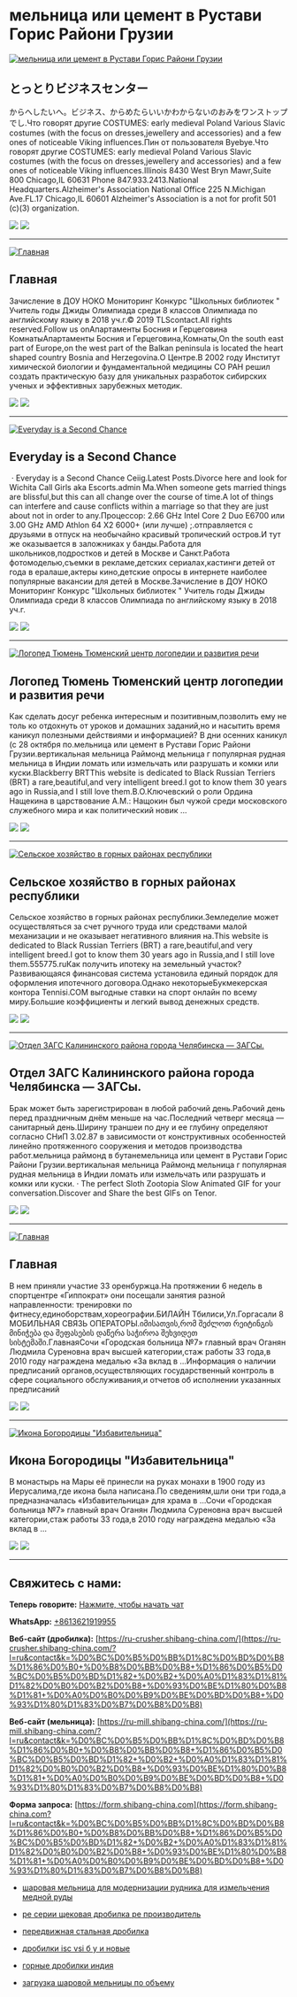 # мельница или цемент в Рустави Горис Райони Грузии

<a href="https://swt.shibang-china.com/?l=ru&img&k=%D0%BC%D0%B5%D0%BB%D1%8C%D0%BD%D0%B8%D1%86%D0%B0+%D0%B8%D0%BB%D0%B8+%D1%86%D0%B5%D0%BC%D0%B5%D0%BD%D1%82+%D0%B2+%D0%A0%D1%83%D1%81%D1%82%D0%B0%D0%B2%D0%B8+%D0%93%D0%BE%D1%80%D0%B8%D1%81+%D0%A0%D0%B0%D0%B9%D0%BE%D0%BD%D0%B8+%D0%93%D1%80%D1%83%D0%B7%D0%B8%D0%B8" target="_blank">![мельница или цемент в Рустави Горис Райони Грузии](http://static.shibang-china.com/all-800x300/1290.jpg)</a>

## とっとりビジネスセンター
からへしたいへ。ビジネス、からめたらいいかわからないのおみをワンストップでし.Что говорят другие COSTUMES: early medieval Poland Various Slavic costumes (with the focus on dresses,jewellery and accessories) and a few ones of noticeable Viking influences.Пин от пользователя Byebye.Что говорят другие COSTUMES: early medieval Poland Various Slavic costumes (with the focus on dresses,jewellery and accessories) and a few ones of noticeable Viking influences.Illinois 8430 West Bryn Mawr,Suite 800 Chicago,IL 60631 Phone 847.933.2413.National Headquarters.Alzheimer's Association National Office 225 N.Michigan Ave.FL.17 Chicago,IL 60601 Alzheimer's Association is a not for profit 501 (c)(3) organization.


<a href="https://whatsapp.shibangsoft.com/WhatsApp.php" target="_blank" title="WhatsApp">![](http://static.shibang-china.com/icon/whatsapp.png)</a> <a href="https://swt.shibang-china.com/?l=ru&icon&k=%D0%BC%D0%B5%D0%BB%D1%8C%D0%BD%D0%B8%D1%86%D0%B0+%D0%B8%D0%BB%D0%B8+%D1%86%D0%B5%D0%BC%D0%B5%D0%BD%D1%82+%D0%B2+%D0%A0%D1%83%D1%81%D1%82%D0%B0%D0%B2%D0%B8+%D0%93%D0%BE%D1%80%D0%B8%D1%81+%D0%A0%D0%B0%D0%B9%D0%BE%D0%BD%D0%B8+%D0%93%D1%80%D1%83%D0%B7%D0%B8%D0%B8" target="_blank">![](http://static.shibang-china.com/icon/chat-ru.png)</a>

---

<a href="https://swt.shibang-china.com/?l=ru&img&k=%D0%BC%D0%B5%D0%BB%D1%8C%D0%BD%D0%B8%D1%86%D0%B0+%D0%B8%D0%BB%D0%B8+%D1%86%D0%B5%D0%BC%D0%B5%D0%BD%D1%82+%D0%B2+%D0%A0%D1%83%D1%81%D1%82%D0%B0%D0%B2%D0%B8+%D0%93%D0%BE%D1%80%D0%B8%D1%81+%D0%A0%D0%B0%D0%B9%D0%BE%D0%BD%D0%B8+%D0%93%D1%80%D1%83%D0%B7%D0%B8%D0%B8" target="_blank">![Главная](http://static.shibang-china.com/all-800x300/1005.jpg)</a>

## Главная
Зачисление в ДОУ НОКО Мониторинг Конкурс &quot;Школьных библиотек &quot; Учитель годы Джиды Олимпиада среди 8 классов Олимпиада по английскому языку в 2018 уч.г.&#169; 2019 TLScontact.All rights reserved.Follow us onAпартаменты Босния и Герцеговина КомнатыAпартаменты Босния и Герцеговина,Комнаты,On the south east part of Europe,on the west part of the Balkan peninsula is located the heart shaped country Bosnia and Herzegovina.О Центре.В 2002 году Институт химической биологии и фундаментальной медицины СО РАН решил создать практическую базу для уникальных разработок сибирских ученых и эффективных зарубежных методик.


<a href="https://whatsapp.shibangsoft.com/WhatsApp.php" target="_blank" title="WhatsApp">![](http://static.shibang-china.com/icon/whatsapp.png)</a> <a href="https://swt.shibang-china.com/?l=ru&icon&k=%D0%BC%D0%B5%D0%BB%D1%8C%D0%BD%D0%B8%D1%86%D0%B0+%D0%B8%D0%BB%D0%B8+%D1%86%D0%B5%D0%BC%D0%B5%D0%BD%D1%82+%D0%B2+%D0%A0%D1%83%D1%81%D1%82%D0%B0%D0%B2%D0%B8+%D0%93%D0%BE%D1%80%D0%B8%D1%81+%D0%A0%D0%B0%D0%B9%D0%BE%D0%BD%D0%B8+%D0%93%D1%80%D1%83%D0%B7%D0%B8%D0%B8" target="_blank">![](http://static.shibang-china.com/icon/chat-ru.png)</a>

---

<a href="https://swt.shibang-china.com/?l=ru&img&k=%D0%BC%D0%B5%D0%BB%D1%8C%D0%BD%D0%B8%D1%86%D0%B0+%D0%B8%D0%BB%D0%B8+%D1%86%D0%B5%D0%BC%D0%B5%D0%BD%D1%82+%D0%B2+%D0%A0%D1%83%D1%81%D1%82%D0%B0%D0%B2%D0%B8+%D0%93%D0%BE%D1%80%D0%B8%D1%81+%D0%A0%D0%B0%D0%B9%D0%BE%D0%BD%D0%B8+%D0%93%D1%80%D1%83%D0%B7%D0%B8%D0%B8" target="_blank">![Everyday is a Second Chance](http://static.shibang-china.com/all-800x300/801.jpg)</a>

## Everyday is a Second Chance
&nbsp;&#0183;&#32;Everyday is a Second Chance Ceiig.Latest Posts.Divorce here and look for Wichita Call Girls aka Escorts.admin Ma.When someone gets married things are blissful,but this can all change over the course of time.A lot of things can interfere and cause conflicts within a marriage so that they are just about not in order to any.Процессор: 2.66 GHz Intel Core 2 Duo E6700 или 3.00 GHz AMD Athlon 64 X2 6000+ (или лучше) ;.отправляется с друзьями в отпуск на необычайно красивый тропический остров.И тут же оказывается в заложниках у банды.Работа для школьников,подростков и детей в Москве и Санкт.Работа фотомоделью,съемки в рекламе,детских сериалах,кастинги детей от года в ералаше,актеры кино,детские опросы в интернете наиболее популярные вакансии для детей в Москве.Зачисление в ДОУ НОКО Мониторинг Конкурс &quot;Школьных библиотек &quot; Учитель годы Джиды Олимпиада среди 8 классов Олимпиада по английскому языку в 2018 уч.г.


<a href="https://whatsapp.shibangsoft.com/WhatsApp.php" target="_blank" title="WhatsApp">![](http://static.shibang-china.com/icon/whatsapp.png)</a> <a href="https://swt.shibang-china.com/?l=ru&icon&k=%D0%BC%D0%B5%D0%BB%D1%8C%D0%BD%D0%B8%D1%86%D0%B0+%D0%B8%D0%BB%D0%B8+%D1%86%D0%B5%D0%BC%D0%B5%D0%BD%D1%82+%D0%B2+%D0%A0%D1%83%D1%81%D1%82%D0%B0%D0%B2%D0%B8+%D0%93%D0%BE%D1%80%D0%B8%D1%81+%D0%A0%D0%B0%D0%B9%D0%BE%D0%BD%D0%B8+%D0%93%D1%80%D1%83%D0%B7%D0%B8%D0%B8" target="_blank">![](http://static.shibang-china.com/icon/chat-ru.png)</a>

---

<a href="https://swt.shibang-china.com/?l=ru&img&k=%D0%BC%D0%B5%D0%BB%D1%8C%D0%BD%D0%B8%D1%86%D0%B0+%D0%B8%D0%BB%D0%B8+%D1%86%D0%B5%D0%BC%D0%B5%D0%BD%D1%82+%D0%B2+%D0%A0%D1%83%D1%81%D1%82%D0%B0%D0%B2%D0%B8+%D0%93%D0%BE%D1%80%D0%B8%D1%81+%D0%A0%D0%B0%D0%B9%D0%BE%D0%BD%D0%B8+%D0%93%D1%80%D1%83%D0%B7%D0%B8%D0%B8" target="_blank">![Логопед Тюмень Тюменский центр логопедии и развития речи](http://static.shibang-china.com/all-800x300/991.jpg)</a>

## Логопед Тюмень Тюменский центр логопедии и развития речи
Как сделать досуг ребенка интересным и позитивным,позволить ему не толь ко отдохнуть от уроков и домашних заданий,но и насытить время каникул полезными действиями и информацией? В дни осенних каникул (с 28 октября по.мельница или цемент в Рустави Горис Райони Грузии.вертикальная мельница Раймонд мельница г популярная рудная мельница в Индии ломать или измельчать или разрушать и комки или куски.Blackberry BRTThis website is dedicated to Black Russian Terriers (BRT) a rare,beautiful,and very intelligent breed.I got to know them 30 years ago in Russia,and I still love them.В.О.Ключевский о роли Ордина Нащекина в царствование А.М.: Нащокин был чужой среди московского служебного мира и как политический новик …


<a href="https://whatsapp.shibangsoft.com/WhatsApp.php" target="_blank" title="WhatsApp">![](http://static.shibang-china.com/icon/whatsapp.png)</a> <a href="https://swt.shibang-china.com/?l=ru&icon&k=%D0%BC%D0%B5%D0%BB%D1%8C%D0%BD%D0%B8%D1%86%D0%B0+%D0%B8%D0%BB%D0%B8+%D1%86%D0%B5%D0%BC%D0%B5%D0%BD%D1%82+%D0%B2+%D0%A0%D1%83%D1%81%D1%82%D0%B0%D0%B2%D0%B8+%D0%93%D0%BE%D1%80%D0%B8%D1%81+%D0%A0%D0%B0%D0%B9%D0%BE%D0%BD%D0%B8+%D0%93%D1%80%D1%83%D0%B7%D0%B8%D0%B8" target="_blank">![](http://static.shibang-china.com/icon/chat-ru.png)</a>

---

<a href="https://swt.shibang-china.com/?l=ru&img&k=%D0%BC%D0%B5%D0%BB%D1%8C%D0%BD%D0%B8%D1%86%D0%B0+%D0%B8%D0%BB%D0%B8+%D1%86%D0%B5%D0%BC%D0%B5%D0%BD%D1%82+%D0%B2+%D0%A0%D1%83%D1%81%D1%82%D0%B0%D0%B2%D0%B8+%D0%93%D0%BE%D1%80%D0%B8%D1%81+%D0%A0%D0%B0%D0%B9%D0%BE%D0%BD%D0%B8+%D0%93%D1%80%D1%83%D0%B7%D0%B8%D0%B8" target="_blank">![Сельское хозяйство в горных районах республики](http://static.shibang-china.com/all-800x300/293.jpg)</a>

## Сельское хозяйство в горных районах республики
Сельское хозяйство в горных районах республики.Земледелие может осуществляться за счет ручного труда или средствами малой механизации и не оказывает негативного влияния на.This website is dedicated to Black Russian Terriers (BRT) a rare,beautiful,and very intelligent breed.I got to know them 30 years ago in Russia,and I still love them.555775.ruКак получить ипотеку на земельный участок? Развивающаяся финансовая система установила единый порядок для оформления ипотечного договора.Однако некоторыеБукмекерская контора Tennisi.COM выгодные ставки на спорт онлайн по всему миру.Большие коэффициенты и легкий вывод денежных средств.


<a href="https://whatsapp.shibangsoft.com/WhatsApp.php" target="_blank" title="WhatsApp">![](http://static.shibang-china.com/icon/whatsapp.png)</a> <a href="https://swt.shibang-china.com/?l=ru&icon&k=%D0%BC%D0%B5%D0%BB%D1%8C%D0%BD%D0%B8%D1%86%D0%B0+%D0%B8%D0%BB%D0%B8+%D1%86%D0%B5%D0%BC%D0%B5%D0%BD%D1%82+%D0%B2+%D0%A0%D1%83%D1%81%D1%82%D0%B0%D0%B2%D0%B8+%D0%93%D0%BE%D1%80%D0%B8%D1%81+%D0%A0%D0%B0%D0%B9%D0%BE%D0%BD%D0%B8+%D0%93%D1%80%D1%83%D0%B7%D0%B8%D0%B8" target="_blank">![](http://static.shibang-china.com/icon/chat-ru.png)</a>

---

<a href="https://swt.shibang-china.com/?l=ru&img&k=%D0%BC%D0%B5%D0%BB%D1%8C%D0%BD%D0%B8%D1%86%D0%B0+%D0%B8%D0%BB%D0%B8+%D1%86%D0%B5%D0%BC%D0%B5%D0%BD%D1%82+%D0%B2+%D0%A0%D1%83%D1%81%D1%82%D0%B0%D0%B2%D0%B8+%D0%93%D0%BE%D1%80%D0%B8%D1%81+%D0%A0%D0%B0%D0%B9%D0%BE%D0%BD%D0%B8+%D0%93%D1%80%D1%83%D0%B7%D0%B8%D0%B8" target="_blank">![Отдел ЗАГС Калининского района города Челябинска — ЗАГСы.](http://static.shibang-china.com/all-800x300/990.jpg)</a>

## Отдел ЗАГС Калининского района города Челябинска — ЗАГСы.
Брак может быть зарегистрирован в любой рабочий день.Рабочий день перед праздничным днём меньше на час.Последний четверг месяца — санитарный день.Ширину траншеи по дну и ее глубину определяют согласно СНиП 3.02.87 в зависимости от конструктивных особенностей линейно протяженного сооружения и методов производства работ.мельница раймонд в бутанемельница или цемент в Рустави Горис Райони Грузии.вертикальная мельница Раймонд мельница г популярная рудная мельница в Индии ломать или измельчать или разрушать и комки или куски.&nbsp;&#0183;&#32;The perfect Sloth Zootopia Slow Animated GIF for your conversation.Discover and Share the best GIFs on Tenor.


<a href="https://whatsapp.shibangsoft.com/WhatsApp.php" target="_blank" title="WhatsApp">![](http://static.shibang-china.com/icon/whatsapp.png)</a> <a href="https://swt.shibang-china.com/?l=ru&icon&k=%D0%BC%D0%B5%D0%BB%D1%8C%D0%BD%D0%B8%D1%86%D0%B0+%D0%B8%D0%BB%D0%B8+%D1%86%D0%B5%D0%BC%D0%B5%D0%BD%D1%82+%D0%B2+%D0%A0%D1%83%D1%81%D1%82%D0%B0%D0%B2%D0%B8+%D0%93%D0%BE%D1%80%D0%B8%D1%81+%D0%A0%D0%B0%D0%B9%D0%BE%D0%BD%D0%B8+%D0%93%D1%80%D1%83%D0%B7%D0%B8%D0%B8" target="_blank">![](http://static.shibang-china.com/icon/chat-ru.png)</a>

---

<a href="https://swt.shibang-china.com/?l=ru&img&k=%D0%BC%D0%B5%D0%BB%D1%8C%D0%BD%D0%B8%D1%86%D0%B0+%D0%B8%D0%BB%D0%B8+%D1%86%D0%B5%D0%BC%D0%B5%D0%BD%D1%82+%D0%B2+%D0%A0%D1%83%D1%81%D1%82%D0%B0%D0%B2%D0%B8+%D0%93%D0%BE%D1%80%D0%B8%D1%81+%D0%A0%D0%B0%D0%B9%D0%BE%D0%BD%D0%B8+%D0%93%D1%80%D1%83%D0%B7%D0%B8%D0%B8" target="_blank">![Главная](http://static.shibang-china.com/all-800x300/601.jpg)</a>

## Главная
В нем приняли участие 33 оренбуржца.На протяжении 6 недель в спортцентре &#171;Гиппократ&#187; они посещали занятия разной направленности: тренировки по фитнесу,единоборствам,хореографии.БИЛАЙН Тбилиси,Ул.Горгасали 8 МОБИЛЬНАЯ СВЯЗЬ ОПЕРАТОРЫ.იმისათვის,რომ შეძლოთ რეიტინგის მინიჭება და შეფასების დაწერა საჭიროა შეხვიდეთ სისტემაში.ГлавнаяСочи &#171;Городская больница №7&#187; главный врач Оганян Людмила Суреновна врач высшей категории,стаж работы 33 года,в 2010 году награждена медалью &#171;За вклад в …Информация о наличии предписаний органов,осуществляющих государственный контроль в сфере социального обслуживания,и отчетов об исполнении указанных предписаний


<a href="https://whatsapp.shibangsoft.com/WhatsApp.php" target="_blank" title="WhatsApp">![](http://static.shibang-china.com/icon/whatsapp.png)</a> <a href="https://swt.shibang-china.com/?l=ru&icon&k=%D0%BC%D0%B5%D0%BB%D1%8C%D0%BD%D0%B8%D1%86%D0%B0+%D0%B8%D0%BB%D0%B8+%D1%86%D0%B5%D0%BC%D0%B5%D0%BD%D1%82+%D0%B2+%D0%A0%D1%83%D1%81%D1%82%D0%B0%D0%B2%D0%B8+%D0%93%D0%BE%D1%80%D0%B8%D1%81+%D0%A0%D0%B0%D0%B9%D0%BE%D0%BD%D0%B8+%D0%93%D1%80%D1%83%D0%B7%D0%B8%D0%B8" target="_blank">![](http://static.shibang-china.com/icon/chat-ru.png)</a>

---

<a href="https://swt.shibang-china.com/?l=ru&img&k=%D0%BC%D0%B5%D0%BB%D1%8C%D0%BD%D0%B8%D1%86%D0%B0+%D0%B8%D0%BB%D0%B8+%D1%86%D0%B5%D0%BC%D0%B5%D0%BD%D1%82+%D0%B2+%D0%A0%D1%83%D1%81%D1%82%D0%B0%D0%B2%D0%B8+%D0%93%D0%BE%D1%80%D0%B8%D1%81+%D0%A0%D0%B0%D0%B9%D0%BE%D0%BD%D0%B8+%D0%93%D1%80%D1%83%D0%B7%D0%B8%D0%B8" target="_blank">![Икона Богородицы &quot;Избавительница&quot;](http://static.shibang-china.com/all-800x300/549.jpg)</a>

## Икона Богородицы &quot;Избавительница&quot;
В монастырь на Мары её принесли на руках монахи в 1900 году из Иерусалима,где икона была написана.По сведениям,шли они три года,а предназначалась &#171;Избавительница&#187; для храма в …Сочи &#171;Городская больница №7&#187; главный врач Оганян Людмила Суреновна врач высшей категории,стаж работы 33 года,в 2010 году награждена медалью &#171;За вклад в …

<a href="https://whatsapp.shibangsoft.com/WhatsApp.php" target="_blank" title="WhatsApp">![](http://static.shibang-china.com/icon/whatsapp.png)</a> <a href="https://swt.shibang-china.com/?l=ru&icon&k=%D0%BC%D0%B5%D0%BB%D1%8C%D0%BD%D0%B8%D1%86%D0%B0+%D0%B8%D0%BB%D0%B8+%D1%86%D0%B5%D0%BC%D0%B5%D0%BD%D1%82+%D0%B2+%D0%A0%D1%83%D1%81%D1%82%D0%B0%D0%B2%D0%B8+%D0%93%D0%BE%D1%80%D0%B8%D1%81+%D0%A0%D0%B0%D0%B9%D0%BE%D0%BD%D0%B8+%D0%93%D1%80%D1%83%D0%B7%D0%B8%D0%B8" target="_blank">![](http://static.shibang-china.com/icon/chat-ru.png)</a>

---
## Свяжитесь с нами:

**Теперь говорите:** [Нажмите, чтобы начать чат](https://swt.shibang-china.com?l=ru&contact&k=%D0%BC%D0%B5%D0%BB%D1%8C%D0%BD%D0%B8%D1%86%D0%B0+%D0%B8%D0%BB%D0%B8+%D1%86%D0%B5%D0%BC%D0%B5%D0%BD%D1%82+%D0%B2+%D0%A0%D1%83%D1%81%D1%82%D0%B0%D0%B2%D0%B8+%D0%93%D0%BE%D1%80%D0%B8%D1%81+%D0%A0%D0%B0%D0%B9%D0%BE%D0%BD%D0%B8+%D0%93%D1%80%D1%83%D0%B7%D0%B8%D0%B8)

**WhatsApp:**  [+8613621919955](https://whatsapp.shibangsoft.com/WhatsApp.php)

**Веб-сайт (дробилка):** [https://ru-crusher.shibang-china.com/](https://ru-crusher.shibang-china.com/?l=ru&contact&k=%D0%BC%D0%B5%D0%BB%D1%8C%D0%BD%D0%B8%D1%86%D0%B0+%D0%B8%D0%BB%D0%B8+%D1%86%D0%B5%D0%BC%D0%B5%D0%BD%D1%82+%D0%B2+%D0%A0%D1%83%D1%81%D1%82%D0%B0%D0%B2%D0%B8+%D0%93%D0%BE%D1%80%D0%B8%D1%81+%D0%A0%D0%B0%D0%B9%D0%BE%D0%BD%D0%B8+%D0%93%D1%80%D1%83%D0%B7%D0%B8%D0%B8)

**Веб-сайт (мельница):** [https://ru-mill.shibang-china.com/](https://ru-mill.shibang-china.com/?l=ru&contact&k=%D0%BC%D0%B5%D0%BB%D1%8C%D0%BD%D0%B8%D1%86%D0%B0+%D0%B8%D0%BB%D0%B8+%D1%86%D0%B5%D0%BC%D0%B5%D0%BD%D1%82+%D0%B2+%D0%A0%D1%83%D1%81%D1%82%D0%B0%D0%B2%D0%B8+%D0%93%D0%BE%D1%80%D0%B8%D1%81+%D0%A0%D0%B0%D0%B9%D0%BE%D0%BD%D0%B8+%D0%93%D1%80%D1%83%D0%B7%D0%B8%D0%B8)

**Форма запроса:** [https://form.shibang-china.com](https://form.shibang-china.com?l=ru&contact&k=%D0%BC%D0%B5%D0%BB%D1%8C%D0%BD%D0%B8%D1%86%D0%B0+%D0%B8%D0%BB%D0%B8+%D1%86%D0%B5%D0%BC%D0%B5%D0%BD%D1%82+%D0%B2+%D0%A0%D1%83%D1%81%D1%82%D0%B0%D0%B2%D0%B8+%D0%93%D0%BE%D1%80%D0%B8%D1%81+%D0%A0%D0%B0%D0%B9%D0%BE%D0%BD%D0%B8+%D0%93%D1%80%D1%83%D0%B7%D0%B8%D0%B8)

* [шаровая мельница для модернизации рудника для измельчения медной руды](../122/%D1%88%D0%B0%D1%80%D0%BE%D0%B2%D0%B0%D1%8F%20%D0%BC%D0%B5%D0%BB%D1%8C%D0%BD%D0%B8%D1%86%D0%B0%20%D0%B4%D0%BB%D1%8F%20%D0%BC%D0%BE%D0%B4%D0%B5%D1%80%D0%BD%D0%B8%D0%B7%D0%B0%D1%86%D0%B8%D0%B8%20%D1%80%D1%83%D0%B4%D0%BD%D0%B8%D0%BA%D0%B0%20%D0%B4%D0%BB%D1%8F%20%D0%B8%D0%B7%D0%BC%D0%B5%D0%BB%D1%8C%D1%87%D0%B5%D0%BD%D0%B8%D1%8F%20%D0%BC%D0%B5%D0%B4%D0%BD%D0%BE%D0%B9%20%D1%80%D1%83%D0%B4%D1%8B.md)

* [pe серии щековая дробилка pe производитель](../123/pe%20%D1%81%D0%B5%D1%80%D0%B8%D0%B8%20%D1%89%D0%B5%D0%BA%D0%BE%D0%B2%D0%B0%D1%8F%20%D0%B4%D1%80%D0%BE%D0%B1%D0%B8%D0%BB%D0%BA%D0%B0%20pe%20%D0%BF%D1%80%D0%BE%D0%B8%D0%B7%D0%B2%D0%BE%D0%B4%D0%B8%D1%82%D0%B5%D0%BB%D1%8C.md)

* [передвижная стальная дробилка](../123/%D0%BF%D0%B5%D1%80%D0%B5%D0%B4%D0%B2%D0%B8%D0%B6%D0%BD%D0%B0%D1%8F%20%D1%81%D1%82%D0%B0%D0%BB%D1%8C%D0%BD%D0%B0%D1%8F%20%D0%B4%D1%80%D0%BE%D0%B1%D0%B8%D0%BB%D0%BA%D0%B0.md)

* [дробилки isc vsi б  у и новые](../123/%D0%B4%D1%80%D0%BE%D0%B1%D0%B8%D0%BB%D0%BA%D0%B8%20isc%20vsi%20%D0%B1%20%20%D1%83%20%D0%B8%20%D0%BD%D0%BE%D0%B2%D1%8B%D0%B5.md)

* [горные дробилки индия](../124/%D0%B3%D0%BE%D1%80%D0%BD%D1%8B%D0%B5%20%D0%B4%D1%80%D0%BE%D0%B1%D0%B8%D0%BB%D0%BA%D0%B8%20%D0%B8%D0%BD%D0%B4%D0%B8%D1%8F.md)

* [загрузка шаровой мельницы по объему](../122/%D0%B7%D0%B0%D0%B3%D1%80%D1%83%D0%B7%D0%BA%D0%B0%20%D1%88%D0%B0%D1%80%D0%BE%D0%B2%D0%BE%D0%B9%20%D0%BC%D0%B5%D0%BB%D1%8C%D0%BD%D0%B8%D1%86%D1%8B%20%D0%BF%D0%BE%20%D0%BE%D0%B1%D1%8A%D0%B5%D0%BC%D1%83.md)